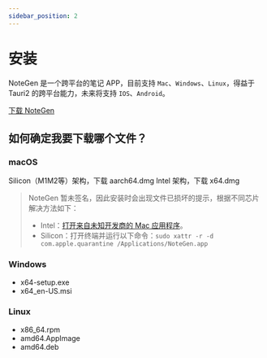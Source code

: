 ```yaml
---
sidebar_position: 2
---
```


# 安装

NoteGen 是一个跨平台的笔记 APP，目前支持 `Mac`、`Windows`、`Linux`，得益于 Tauri2 的跨平台能力，未来将支持 `IOS`、`Android`。

[下载 NoteGen](https://github.com/codexu/note-gen/releases)

## 如何确定我要下载哪个文件？

### macOS

Silicon（M1M2等）架构，下载 aarch64.dmg
Intel 架构，下载 x64.dmg

> NoteGen 暂未签名，因此安装时会出现文件已损坏的提示，根据不同芯片解决方法如下：
> - Intel：[打开来自未知开发商的 Mac 应用程序](https://support.apple.com/zh-cn/guide/mac-help/mh40616/mac)。
> - Silicon：打开终端并运行以下命令：`sudo xattr -r -d com.apple.quarantine /Applications/NoteGen.app`

### Windows

- x64-setup.exe
- x64_en-US.msi

### Linux

- x86_64.rpm
- amd64.AppImage
- amd64.deb